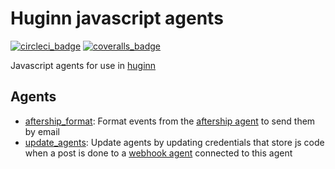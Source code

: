 # Huginn javascript agents

[![circleci_badge]][circleci_url]
[![coveralls_badge]][coveralls_url]

Javascript agents for use in [huginn](https://github.com/huginn/huginn)

## Agents

- [aftership_format](./src/agents/aftership_format.js): Format events from the [aftership agent](https://github.com/huginn/huginn/wiki/Agent-Types-&-Descriptions#aftership-agent) to send them by email
- [update_agents](./src/agents/update_agents.js): Update agents by updating credentials that store js code when a post is done to a [webhook agent](https://github.com/huginn/huginn/wiki/Agent-Types-&-Descriptions#webhook-agent) connected to this agent

<!-- Badges -->
 [circleci_badge]:https://img.shields.io/circleci/build/github/negebauer/huginn-javascript-agents
 [circleci_url]:https://circleci.com/gh/negebauer/huginn-javascript-agents

  [coveralls_badge]:https://coveralls.io/repos/github/negebauer/huginn-javascript-agents/badge.svg?branch=master
 [coveralls_url]:https://coveralls.io/github/negebauer/huginn-javascript-agents?branch=master
